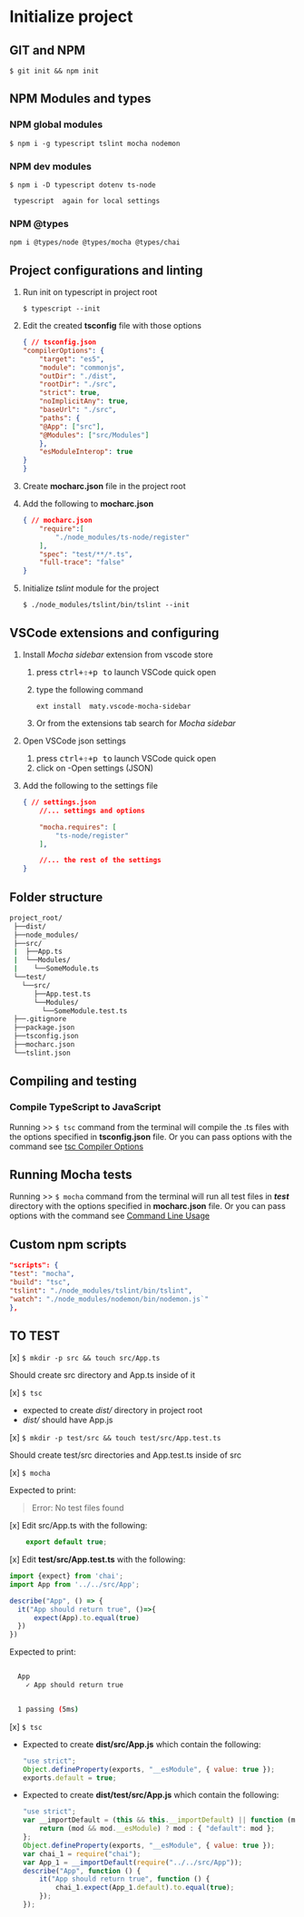 # Initialize project

## GIT and NPM

`$ git init && npm init`

## NPM Modules and types

### NPM global modules

`$ npm i -g typescript tslint mocha nodemon`

### NPM dev modules

`$ npm i -D typescript dotenv ts-node`

     typescript  again for local settings

### NPM @types

`npm i @types/node @types/mocha @types/chai`

## Project configurations and linting

1. Run init on typescript in project root

    `$ typescript --init`

2. Edit the created __tsconfig__ file with those options

    ```json
    { // tsconfig.json
    "compilerOptions": {
        "target": "es5",
        "module": "commonjs",
        "outDir": "./dist",
        "rootDir": "./src",
        "strict": true,
        "noImplicitAny": true,
        "baseUrl": "./src",
        "paths": {
        "@App": ["src"],
        "@Modules": ["src/Modules"]
        },
        "esModuleInterop": true
    }
    }
    ```

3. Create __mocharc.json__ file in the project root
4. Add the following to __mocharc.json__

    ```json
    { // mocharc.json
        "require":[
            "./node_modules/ts-node/register"
        ],
        "spec": "test/**/*.ts",
        "full-trace": "false"
    }
    ```

5. Initialize _tslint_ module for the project

    `$ ./node_modules/tslint/bin/tslint --init`

## VSCode extensions and configuring

1. Install _Mocha sidebar_ extension from vscode store
    1. press <kbd>ctrl+⇧+p to</kbd> launch VSCode quick open
    2. type the following command

        `ext install  maty.vscode-mocha-sidebar`
    3. Or from the extensions tab search for _Mocha sidebar_

2. Open VSCode json settings
    1. press <kbd>ctrl+⇧+p to</kbd> launch VSCode quick open
    2. click on -Open settings (JSON)
3. Add the following to the settings file

    ```JSON
    { // settings.json
        //... settings and options

        "mocha.requires": [
            "ts-node/register"
        ],

        //... the rest of the settings
    }

## Folder structure

```bash
project_root/
 ├──dist/
 ├──node_modules/
 ├──src/
 |  ├──App.ts
 |  └──Modules/
 |    └──SomeModule.ts
 └──test/
   └──src/
      ├──App.test.ts
      └──Modules/
        └──SomeModule.test.ts
 ├──.gitignore
 ├──package.json
 ├──tsconfig.json
 ├──mocharc.json
 └──tslint.json
```

## Compiling and testing

### Compile TypeScript to JavaScript

Running >> `$ tsc` command from the terminal will compile the .ts files with the options specified in __tsconfig.json__ file. Or you can pass options with the command see [tsc Compiler Options](https://www.typescriptlang.org/docs/handbook/compiler-options.html)

## Running Mocha tests

Running >> `$ mocha` command from the terminal will run all test files in ___test___ directory  with the options specified in __mocharc.json__ file. Or you can pass options with the command see [Command Line Usage](https://mochajs.org/#command-line-usage)

## Custom npm scripts

```json
"scripts": {
"test": "mocha",
"build": "tsc",
"tslint": "./node_modules/tslint/bin/tslint",
"watch": "./node_modules/nodemon/bin/nodemon.js`"
},
```

## TO TEST

[x] `$ mkdir -p src && touch src/App.ts`

Should create src directory and App.ts inside of it

[x] `$ tsc`

* expected to create _dist/_ directory in project root
* _dist/_ should have App.js

[x] `$ mkdir -p test/src && touch test/src/App.test.ts`

Should create test/src directories and App.test.ts inside of src

[x] `$ mocha`

Expected to print:
> Error: No test files found

[x] Edit src/App.ts with the following:

```typescript
    export default true;
```

[x] Edit __test/src/App.test.ts__ with the following:

```typescript
import {expect} from 'chai';
import App from '../../src/App';

describe("App", () => {
  it("App should return true", ()=>{
      expect(App).to.equal(true)
  })
})

```

Expected to print:

```bash

  App
    ✓ App should return true


  1 passing (5ms)
```

[x] `$ tsc`

* Expected to create __dist/src/App.js__ which contain the following:

    ```javascript
    "use strict";
    Object.defineProperty(exports, "__esModule", { value: true });
    exports.default = true;
    ```

* Expected to create __dist/test/src/App.js__ which contain the following:

    ```javascript
    "use strict";
    var __importDefault = (this && this.__importDefault) || function (mod) {
        return (mod && mod.__esModule) ? mod : { "default": mod };
    };
    Object.defineProperty(exports, "__esModule", { value: true });
    var chai_1 = require("chai");
    var App_1 = __importDefault(require("../../src/App"));
    describe("App", function () {
        it("App should return true", function () {
            chai_1.expect(App_1.default).to.equal(true);
        });
    });

    ```